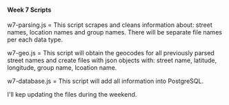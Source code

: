 #### Week 7 Scripts
w7-parsing.js = This script scrapes and cleans information about: street names, location names and group names. There will be separate file names per each data type.

w7-geo.js = This script will obtain the geocodes for all previously parsed street names and create files with json objects with: street name, latitude, longitude, group name, lcoation name.

w7-database.js = This script will add all information into PostgreSQL.

I'll kep updating the files during the weekend.
